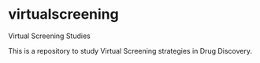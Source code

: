 # virtualscreening
Virtual Screening Studies

This is a repository to study Virtual Screening strategies in Drug Discovery.
